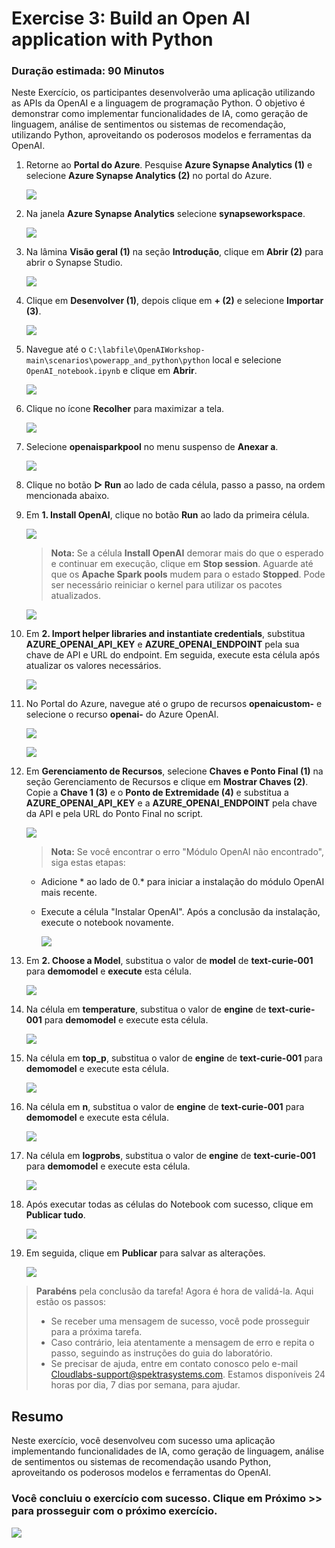 # Exercise 3: Build an Open AI application with Python

### Duração estimada: 90 Minutos

Neste Exercício, os participantes desenvolverão uma aplicação utilizando as APIs da OpenAI e a linguagem de programação Python. O objetivo é demonstrar como implementar funcionalidades de IA, como geração de linguagem, análise de sentimentos ou sistemas de recomendação, utilizando Python, aproveitando os poderosos modelos e ferramentas da OpenAI.

1. Retorne ao **Portal do Azure**. Pesquise **Azure Synapse Analytics (1)** e selecione **Azure Synapse Analytics (2)** no portal do Azure.

      ![](images/30-7-25-l3-1.png)

1. Na janela **Azure Synapse Analytics** selecione **synapseworkspace<inject key="DeploymentID" enableCopy="false"/>**.   

   ![](images/30-7-25-l3-2.png)

1. Na lâmina **Visão geral (1)** na seção **Introdução**, clique em **Abrir (2)** para abrir o Synapse Studio.
     
      ![](images/30-7-25-l3-3.png)
    
1. Clique em **Desenvolver (1)**, depois clique em **+ (2)** e selecione **Importar (3)**.

    ![](images/30-7-25-l3-4.png)

1. Navegue até o `C:\labfile\OpenAIWorkshop-main\scenarios\powerapp_and_python\python` local e selecione `OpenAI_notebook.ipynb` e clique em **Abrir**.

     ![](images/notebook-1.png)

1. Clique no ícone **Recolher** para maximizar a tela.

     ![](images/30-7-25-l3-5.png)

1. Selecione **openaisparkpool** no menu suspenso de **Anexar a**.

    ![](images/openai-sparkpool-1.png)

1. Clique no botão **▷ Run** ao lado de cada célula, passo a passo, na ordem mencionada abaixo.

1. Em **1. Install OpenAI**, clique no botão **Run** ao lado da primeira célula.

   ![](images/Ex4-RunOpenAI.png)

   > **Nota:** Se a célula **Install OpenAI** demorar mais do que o esperado e continuar em execução, clique em **Stop session**. Aguarde até que os **Apache Spark pools** mudem para o estado **Stopped**. Pode ser necessário reiniciar o kernel para utilizar os pacotes atualizados.

      ![](images/run-python1.png)

1. Em **2. Import helper libraries and instantiate credentials**, substitua **AZURE_OPENAI_API_KEY** e **AZURE_OPENAI_ENDPOINT** pela sua chave de API e URL do endpoint. Em seguida, execute esta célula após atualizar os valores necessários.

     ![](images/key-endpoint.png)
   
1. No Portal do Azure, navegue até o grupo de recursos **openaicustom-<inject key="DeploymentID" enableCopy="false"/>** e selecione o recurso **openai-<inject key="DeploymentID" enableCopy="false"/>** do Azure OpenAI.  

   ![](images/30-7-25-l3-6.png)

   ![](images/30-7-25-l3-7.png)

1. Em **Gerenciamento de Recursos**, selecione **Chaves e Ponto Final (1)** na seção Gerenciamento de Recursos e clique em **Mostrar Chaves (2)**. Copie a **Chave 1 (3)** e o **Ponto de Extremidade (4)** e substitua a **AZURE_OPENAI_API_KEY** e a **AZURE_OPENAI_ENDPOINT** pela chave da API e pela URL do Ponto Final no script.

   ![](images/30-7-25-l3-8.png)

     > **Nota:** Se você encontrar o erro "Módulo OpenAI não encontrado", siga estas etapas:

      - Adicione * ao lado de 0.* para iniciar a instalação do módulo OpenAI mais recente.

      - Execute a célula "Instalar OpenAI". Após a conclusão da instalação, execute o notebook novamente.

          ![](images/pip-install-1.png) 

1. Em **2. Choose a Model**, substitua o valor de **model** de **text-curie-001** para **demomodel** e **execute** esta célula.

    ![](images/choosemodel.png)

1. Na célula em **temperature**, substitua o valor de **engine** de **text-curie-001** para **demomodel** e execute esta célula.

     ![](images/temp.png)

1. Na célula em **top_p**, substitua o valor de **engine** de **text-curie-001** para **demomodel** e execute esta célula.

     ![](images/30-7-25-l3-9.png)

1. Na célula em **n**, substitua o valor de **engine** de **text-curie-001** para **demomodel** e execute esta célula.

   ![](images/30-7-25-l3-10.png)

1. Na célula em **logprobs**, substitua o valor de **engine** de **text-curie-001** para **demomodel** e execute esta célula.

    ![](images/30-7-25-l3-11.png)

1. Após executar todas as células do Notebook com sucesso, clique em **Publicar tudo**.

     ![](images/30-7-25-l3-12.png)

1. Em seguida, clique em **Publicar** para salvar as alterações.

    ![](images/30-7-25-l3-13.png)


> **Parabéns** pela conclusão da tarefa! Agora é hora de validá-la. Aqui estão os passos:
> - Se receber uma mensagem de sucesso, você pode prosseguir para a próxima tarefa.
> - Caso contrário, leia atentamente a mensagem de erro e repita o passo, seguindo as instruções do guia do laboratório.
> - Se precisar de ajuda, entre em contato conosco pelo e-mail Cloudlabs-support@spektrasystems.com. Estamos disponíveis 24 horas por dia, 7 dias por semana, para ajudar.

<validation step="f943c5b3-b07a-4779-bc2f-9e13ee01378a" />


## Resumo

Neste exercício, você desenvolveu com sucesso uma aplicação implementando funcionalidades de IA, como geração de linguagem, análise de sentimentos ou sistemas de recomendação usando Python, aproveitando os poderosos modelos e ferramentas do OpenAI.

### Você concluiu o exercício com sucesso. Clique em **Próximo >>** para prosseguir com o próximo exercício.
 
 ![](images/30-7-25-g5.png)
